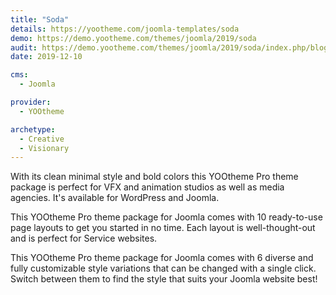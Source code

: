 ```yaml
---
title: "Soda"
details: https://yootheme.com/joomla-templates/soda
demo: https://demo.yootheme.com/themes/joomla/2019/soda
audit: https://demo.yootheme.com/themes/joomla/2019/soda/index.php/blog
date: 2019-12-10

cms: 
  - Joomla

provider:
  - YOOtheme

archetype:
  - Creative
  - Visionary
---
```


With its clean minimal style and bold colors this YOOtheme Pro theme package is perfect for VFX and animation studios as well as media agencies. It's available for WordPress and Joomla.

This YOOtheme Pro theme package for Joomla comes with 10 ready-to-use page layouts to get you started in no time. Each layout is well-thought-out and is perfect for Service websites.

This YOOtheme Pro theme package for Joomla comes with 6 diverse and fully customizable style variations that can be changed with a single click. Switch between them to find the style that suits your Joomla website best!
